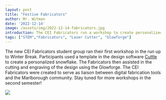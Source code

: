 ```yaml
---
layout: post
title: "Festive Fabricators"
author: Mr. Witman
date: '2022-12-14'
image: /assets/img/2022-12-14-fabricators.jpg
introduction: The CEI Fabricators run a workshop to create personalized snowflake ornaments with the Glowforge laser cutter.
tags: ["STEM","Fabricators", "Laser Cutter", "Glowforge"]
---
```

The new CEI Fabricators student group ran their first workshop in the run up to Winter Break. Participants used a template in the design software [Cuttle](https://cuttle.xyz/) to create a personalized snowflake. The Fabricators then assisted in the cutting and engraving of the design using the Glowforge. The CEI Fabricators were created to serve as liaison between digital fabrication tools and the Marlborough community. Stay tuned for more workshops in the second semester!

![](../assets/img/2022-12-12-snowflake.jpeg)
